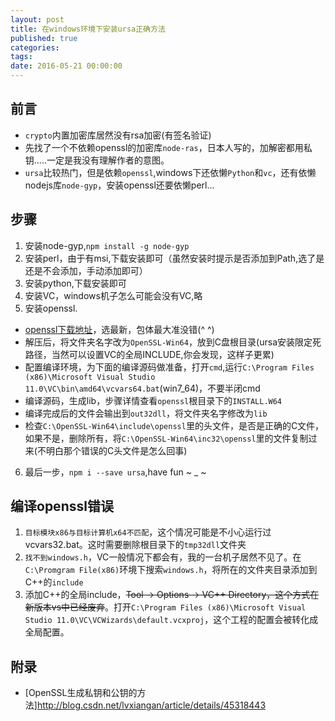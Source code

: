 ```yaml
---
layout: post
title: 在windows环境下安装ursa正确方法
published: true
categories:
tags:
date: 2016-05-21 00:00:00
---
```


## 前言
* ```crypto```内置加密库居然没有rsa加密(有签名验证)
* 先找了一个不依赖openssl的加密库```node-ras```，日本人写的，加解密都用私钥.....一定是我没有理解作者的意图。
* ```ursa```比较热门，但是依赖```openssl```,windows下还依懒```Python```和```vc```，还有依懒nodejs库```node-gyp```，安装openssl还要依懒perl...

## 步骤
1. 安装node-gyp,```npm install -g node-gyp```
2. 安装perl，由于有msi,下载安装即可（虽然安装时提示是否添加到Path,选了是还是不会添加，手动添加即可）
3. 安装python,下载安装即可
4. 安装VC，windows机子怎么可能会没有VC,略
5. 安装openssl. 
* [openssl下载地址](http://www.openssl.org/source/)，选最新，包体最大准没错(^ ^)
* 解压后，将文件夹名字改为```OpenSSL-Win64```，放到C盘根目录(ursa安装限定死路径，当然可以设置VC的全局INCLUDE,你会发现，这样子更累)
* 配置编译环境，为下面的编译源码做准备，打开```cmd```,运行```C:\Program Files (x86)\Microsoft Visual Studio 11.0\VC\bin\amd64\vcvars64.bat```(win7_64)，不要半闭cmd
* 编译源码，生成lib，步骤详情查看```openssl```根目录下的```INSTALL.W64```
* 编译完成后的文件会输出到```out32dll```，将文件夹名字修改为```lib```
* 检查```C:\OpenSSL-Win64\include\openssl```里的头文件，是否是正确的C文件，如果不是，删除所有，将```C:\OpenSSL-Win64\inc32\openssl```里的文件复制过来(不明白那个错误的C头文件是怎么回事)
6. 最后一步，```npm i --save ursa```,have fun ~ _ ~   

## 编译openssl错误
1. ```目标模块x86与目标计算机x64不匹配```，这个情况可能是不小心运行过vcvars32.bat。这时需要删除根目录下的```tmp32dll```文件夹
2. ```找不到windows.h```，VC一般情况下都会有，我的一台机子居然不见了。在```C:\Promgram File(x86)```环境下搜索```windows.h```，将所在的文件夹目录添加到C++的```include```
3. 添加C++的全局include，~~Tool -> Options -> VC++ Directory，这个方式在新版本vs中已经废弃~~。打开```C:\Program Files (x86)\Microsoft Visual Studio 11.0\VC\VCWizards\default.vcxproj```，这个工程的配置会被转化成全局配置。  

## 附录

* [OpenSSL生成私钥和公钥的方法]http://blog.csdn.net/lvxiangan/article/details/45318443
